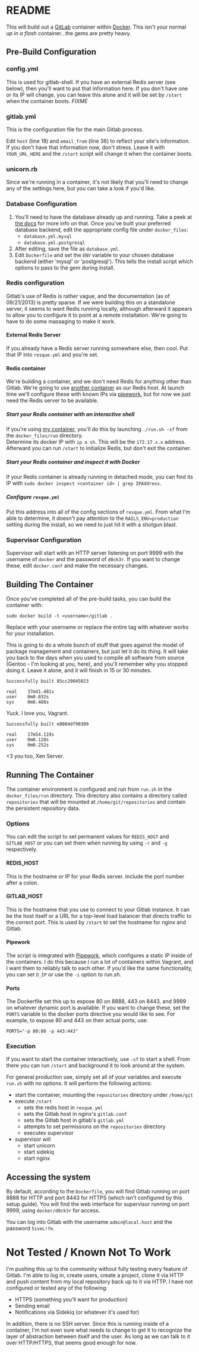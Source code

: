 README
======

This will build out a [GitLab](http://gitlab.org) container within 
[Docker](http://docker.io).  This isn't your normal _up in a flash_
container...the gems are pretty heavy.  

Pre-Build Configuration
-----------------------

### config.yml

This is used for gitlab-shell.  If you have an external Redis server
(see below), then you'll want to put that information here.  If you 
don't have one or its IP will change, you can leave this alone and it will
be set by `/start` when the container boots. *FIXME*

### gitlab.yml

This is the configuration file for the main Gitlab process.

Edit `host` (line 18) and `email_from` (line 36) to reflect your site's
information.  If you don't have that information now, don't stress.  Leave
it with `YOUR_URL_HERE` and the `/start` script will change it when
the container boots.

### unicorn.rb

Since we're running in a container, it's not likely that you'll need to
change any of the settings here, but you can take a look if you'd like.

### Database Configuration

1. You'll need to have the database already up and running.  Take a peek at
[the docs](https://github.com/gitlabhq/gitlabhq/blob/master/doc/install/databases.md) 
for more info on that.  Once you've built your preferred database backend,
edit the appropriate config file under `docker_files`:
    * `database.yml.mysql`
    * `database.yml.postgresql`
2. After editing, save the file as `database.yml`.
3. Edit `Dockerfile` and set the `ENV` variable to your chosen
database backend (either 'mysql' or 'postgresql').  This tells the 
install script which options to pass to the gem during install.

### Redis configuration

Gitlab's use of Redis is rather vague, and the documentation (as of 09/21/2013)
is pretty sparse.  If we were building this on a standalone server, it seems
to want Redis running locally, although afterward it appears to allow you to 
configure it to point at a remote installation.  We're going to have to do
some massaging to make it work.

#### External Redis Server

If you already have a Redis server running somewhere else, then cool.  Put
that IP into `resque.yml` and you're set.

#### Redis container

We're building a container, and we don't need Redis for anything other 
than Gitlab.  We're going to use [another container](https://github.com/oskapt/docker-redis)
as our Redis host.  At launch time we'll configure these with known IPs
via [pipework](https://github.com/oskapt/pipework), but for now we just need
the Redis server to be available.  

##### Start your Redis container with an interactive shell

If you're using [my container](https://github.com/oskapt/docker-redis), you'll
do this by launching `./run.sh -sf` from the `docker_files/run` directory.  
Determine its docker IP with `ip a sh`.  This will be the `172.17.x.x` 
address.  Afterward you can run `/start` to initialize Redis, but don't exit 
the container.

##### Start your Redis container and inspect it with Docker

If your Redis container is already running in detached mode, you can find its IP with
`sudo docker inspect <container id> | grep IPAddress`.

##### Configure `resque.yml`

Put this address into all of the config sections of `resque.yml`.  From what
I'm able to determine, it doesn't pay attention to the `RAILS_ENV=production` setting 
during the install, so we need to just hit it with a shotgun blast.

### Supervisor Configuration

Supervisor will start with an HTTP server listening on port 9999 with the
username of `docker` and the password of `d0ck3r`.  If you want to change these,
edit `docker.conf` and make the necessary changes.  
  
Building The Container
----------------------

Once you've completed all of the pre-build tasks, you can build the 
container with:

    sudo docker build -t <username>/gitlab .

Replace <username> with your username or replace the entire tag with 
whatever works for your installation.  

This is going to do a whole bunch of stuff that goes against the model of
package management and containers, but just let it do its thing.  It will
take you back to the days when you used to compile all software from source
(Gentoo - I'm looking at you, here), and you'll remember why you stopped 
doing it.  Leave it alone, and it will finish in 15 or 30 minutes.

    Successfully built 85cc29045023

    real    37m41.481s
    user    0m0.032s
    sys     0m0.408s
    
*Yuck.*  I love you, Vagrant.

    Successfully built e0004df90309

    real    17m54.119s
    user    0m0.128s
    sys     0m0.252s
    
<3 you too, Xen Server.

Running The Container
---------------------

The container environment is configured and run from `run.sh` in the
`docker_files/run` directory.  This directory also contains a directory
called `repositories` that will be mounted at `/home/git/repositories` and
contain the persistent repository data.

### Options

You can edit the script to set permanent values for `REDIS_HOST` and
`GITLAB_HOST` or you can set them when running by using `-r` and `-g`
respectively.  

#### REDIS_HOST

This is the hostname or IP for your Redis server.  Include the port
number after a colon.  

#### GITLAB_HOST

This is the hostname that you use to connect to your Gitlab instance.
It can be the host itself or a URL for a top-level load balancer that
directs traffic to the correct port.  This is used by `/start` to set 
the hostname for nginx and Gitlab.

#### Pipework

The script is integrated with [Pipework](https://github.com/oskapt/pipework),
which configures a static IP inside of the containers.  I do this because
I run a lot of containers within Vagrant, and I want them to reliably
talk to each other.  If you'd like the same functionality, you can set
`D_IP` or use the `-i` option to run.sh.

#### Ports

The Dockerfile set this up to expose 80 on 8888, 443 on 8443, and 9999 on 
whatever dynamic port is available.  If you want to change these, set the
`PORTS` variable to the docker ports directive you would like
to see.  For example, to expose 80 and 443 on their actual ports, use:

    PORTS="-p 80:80 -p 443:443"

### Execution

If you want to start the container interactively, use `-sf` to start a
shell.  From there you can run `/start` and background it to look around
at the system.

For general production use, simply set all of your variables and 
execute `run.sh` with no options.  It will perform the following actions:

* start the container, mounting the `repositories` directory under
`/home/git`
* execute `/start`
    * sets the redis host in `resque.yml`
    * sets the Gitlab host in nginx's `gitlab.conf`
    * sets the Gitlab host in gitlab's `gitlab.yml`
    * attempts to set permissions on the `repositories` directory
    * executes supervisor
* supervisor will
    * start unicorn
    * start sidekiq
    * start nginx

Accessing the system
--------------------

By default, according to the `Dockerfile`, you will find Gitlab running on
port 8888 for HTTP and port 8443 for HTTPS (which isn't configured by 
this setup guide).  You will find the web interface for supervisor running on port
9999, using `docker/d0ck3r` for access.

You can log into Gitlab with the username `admin@local.host` and the password
`5iveL!fe`.


Not Tested / Known Not To Work
==============================

I'm pushing this up to the community without fully testing every feature
of Gitlab.  I'm able to log in, create users, create a project, clone it
via HTTP and push content from my local repository back up to it via
HTTP.  I have not configured or tested any of the following:

* HTTPS (something you'll want for production)
* Sending email
* Notifications via Sidekiq (or whatever it's used for)

In addition, there is no SSH server.  Since this is running inside of a
container, I'm not even sure what needs to change to get it to recognize
the layer of abstraction between itself and the user.  As long as we
can talk to it over HTTP/HTTPS, that seems good enough for now.

